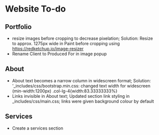 # Website To-do

## Portfolio
* resize images before cropping to decrease pixelation; Solution: Resize to approx. 1275px wide in Paint before cropping using https://redketchup.io/image-resizer
* Rename Client to Produced For in image popup

## About
* About text becomes a narrow column in widescreen format; Solution: '_includes/css/bootstrap.min.css: changed text width for widescreen (min-width:1200px) .col-lg-4{width:83.33333333%}
* Links invisible in About text; Updated section link styling in _includes/css/main.css; links were given background colour by default


## Services
* Create a services section
